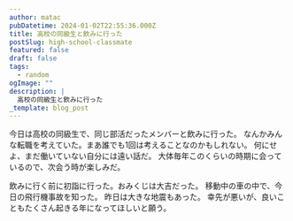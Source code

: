 ```yaml
---
author: matac
pubDatetime: 2024-01-02T22:55:36.000Z
title: 高校の同級生と飲みに行った
postSlug: high-school-classmate
featured: false
draft: false
tags:
  - random
ogImage: ""
description: |
  高校の同級生と飲みに行った
_template: blog_post
---
```


今日は高校の同級生で、同じ部活だったメンバーと飲みに行った。
なんかみんな転職を考えていた。まあ誰でも1回は考えることなのかもしれない。
何にせよ、まだ働いていない自分には遠い話だ。
大体毎年このくらいの時期に会っているので、次会う時が楽しみだ。

飲みに行く前に初詣に行った。おみくじは大吉だった。
移動中の車の中で、今日の飛行機事故を知った。
昨日は大きな地震もあった。
幸先が悪いが、良いこともたくさん起きる年になってほしいと願う。
